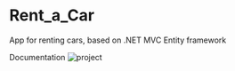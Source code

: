 # Rent_a_Car
App for renting cars, based on .NET MVC Entity framework

Documentation
![project](https://user-images.githubusercontent.com/47302313/147667567-27303ba0-63a5-4493-9f5a-41e4867142bc.jpg)

